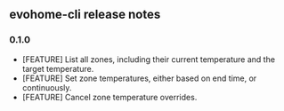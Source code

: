 ## evohome-cli release notes

### 0.1.0

- [FEATURE] List all zones, including their current temperature and the target temperature.
- [FEATURE] Set zone temperatures, either based on end time, or continuously.
- [FEATURE] Cancel zone temperature overrides.
